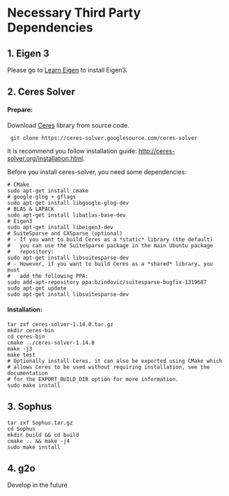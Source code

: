 # Necessary Third Party Dependencies

## 1. Eigen 3

Please go to [Learn Eigen](../programs/c2_learnEigen/README.md) to install Eigen3.

## 2. Ceres Solver

#### Prepare:

Download [Ceres](https://github.com/ceres-solver/ceres-solver) library from source code.
```
 git clone https://ceres-solver.googlesource.com/ceres-solver
``` 

It is recommend you follow installation guide: http://ceres-solver.org/installation.html.

Before you install ceres-solver, you need some dependencies:
```
# CMake
sudo apt-get install cmake
# google-glog + gflags
sudo apt-get install libgoogle-glog-dev
# BLAS & LAPACK
sudo apt-get install libatlas-base-dev
# Eigen3
sudo apt-get install libeigen3-dev
# SuiteSparse and CXSparse (optional)
# - If you want to build Ceres as a *static* library (the default)
#   you can use the SuiteSparse package in the main Ubuntu package
#   repository:
sudo apt-get install libsuitesparse-dev
# - However, if you want to build Ceres as a *shared* library, you must
#   add the following PPA:
sudo add-apt-repository ppa:bzindovic/suitesparse-bugfix-1319687
sudo apt-get update
sudo apt-get install libsuitesparse-dev
```
#### Installation:

```
tar zxf ceres-solver-1.14.0.tar.gz
mkdir ceres-bin
cd ceres-bin
cmake ../ceres-solver-1.14.0
make -j3
make test
# Optionally install Ceres, it can also be exported using CMake which
# allows Ceres to be used without requiring installation, see the documentation
# for the EXPORT_BUILD_DIR option for more information.
sudo make install
```

## 3. Sophus

```
tar zxf Sophus.tar.gz
cd Sophus
mkdir build && cd build
cmake .. && make -j4
sudo make install
```

## 4. g2o
Develop in the future



